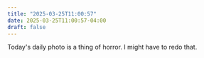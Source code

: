 ```yaml
---
title: "2025-03-25T11:00:57"
date: 2025-03-25T11:00:57-04:00
draft: false
---
```

Today's daily photo is a thing of horror.  I might have to redo that.
